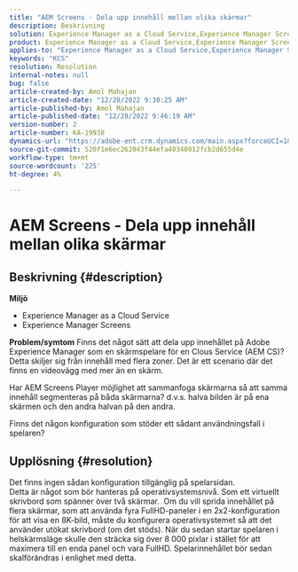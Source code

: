 ```yaml
---
title: "AEM Screens - Dela upp innehåll mellan olika skärmar"
description: Beskrivning
solution: Experience Manager as a Cloud Service,Experience Manager Screens
product: Experience Manager as a Cloud Service,Experience Manager Screens
applies-to: "Experience Manager as a Cloud Service,Experience Manager Screens"
keywords: "KCS"
resolution: Resolution
internal-notes: null
bug: false
article-created-by: Amol Mahajan
article-created-date: "12/28/2022 9:30:25 AM"
article-published-by: Amol Mahajan
article-published-date: "12/28/2022 9:46:19 AM"
version-number: 2
article-number: KA-19938
dynamics-url: "https://adobe-ent.crm.dynamics.com/main.aspx?forceUCI=1&pagetype=entityrecord&etn=knowledgearticle&id=06a9f43e-9286-ed11-81ac-6045bd006e5a"
source-git-commit: 520f1e6ec262043f44efa40340912fcb2d655d4e
workflow-type: tm+mt
source-wordcount: '225'
ht-degree: 4%

---
```


# AEM Screens - Dela upp innehåll mellan olika skärmar

## Beskrivning {#description}

<b>Miljö</b>
- Experience Manager as a Cloud Service
- Experience Manager Screens



<b>Problem/symtom</b>
Finns det något sätt att dela upp innehållet på Adobe Experience Manager som en skärmspelare för en Clous Service (AEM CS)? Detta skiljer sig från innehåll med flera zoner. Det är ett scenario där det finns en videovägg med mer än en skärm.

Har AEM Screens Player möjlighet att sammanfoga skärmarna så att samma innehåll segmenteras på båda skärmarna? d.v.s. halva bilden är på ena skärmen och den andra halvan på den andra.

Finns det någon konfiguration som stöder ett sådant användningsfall i spelaren?


## Upplösning {#resolution}

Det finns ingen sådan konfiguration tillgänglig på spelarsidan.<br>
Detta är något som bör hanteras på operativsystemsnivå. Som ett virtuellt skrivbord som spänner över två skärmar. 
Om du vill sprida innehållet på flera skärmar, som att använda fyra FullHD-paneler i en 2x2-konfiguration för att visa en 8K-bild, måste du konfigurera operativsystemet så att det använder utökat skrivbord (om det stöds). När du sedan startar spelaren i helskärmsläge skulle den sträcka sig över 8 000 pixlar i stället för att maximera till en enda panel och vara FullHD. Spelarinnehållet bör sedan skalförändras i enlighet med detta.
